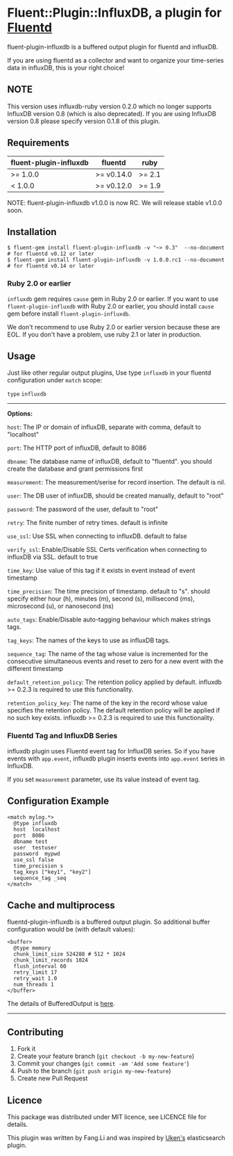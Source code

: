 # Fluent::Plugin::InfluxDB, a plugin for [Fluentd](http://fluentd.org)

fluent-plugin-influxdb is a buffered output plugin for fluentd and influxDB.

If you are using fluentd as a collector and want to organize your time-series data in influxDB, this is your right choice!

## NOTE

This version uses influxdb-ruby version 0.2.0 which no longer supports InfluxDB version 0.8 (which is also deprecated).
If you are using InfluxDB version 0.8 please specify version 0.1.8 of this plugin.

## Requirements

| fluent-plugin-influxdb | fluentd | ruby |
|------------------------|---------|------|
| >= 1.0.0 | >= v0.14.0 | >= 2.1 |
|  < 1.0.0 | >= v0.12.0 | >= 1.9 |

NOTE: fluent-plugin-influxdb v1.0.0 is now RC. We will release stable v1.0.0 soon.

## Installation

    $ fluent-gem install fluent-plugin-influxdb -v "~> 0.3"  --no-document # for fluentd v0.12 or later
    $ fluent-gem install fluent-plugin-influxdb -v 1.0.0.rc1 --no-document # for fluentd v0.14 or later

### Ruby 2.0 or earlier

`influxdb` gem requires `cause` gem in Ruby 2.0 or earlier. If you want to use `fluent-plugin-influxdb` with Ruby 2.0 or earlier,
you should install `cause` gem before install `fluent-plugin-influxdb`.

We don't recommend to use Ruby 2.0 or earlier version because these are EOL.
If you don't have a problem, use ruby 2.1 or later in production.

## Usage

Just like other regular output plugins, Use type `influxdb` in your fluentd configuration under `match` scope:

`type` `influxdb`

--------------

**Options:**

`host`: The IP or domain of influxDB, separate with comma, default to "localhost"

`port`: The HTTP port of influxDB, default to 8086

`dbname`: The database name of influxDB, default to "fluentd". you should create the database and grant permissions first

`measurement`: The measurement/serise for record insertion. The default is nil.

`user`: The DB user of influxDB, should be created manually, default to "root"

`password`: The password of the user, default to "root"

`retry`: The finite number of retry times. default is infinite

`use_ssl`: Use SSL when connecting to influxDB. default to false

`verify_ssl`: Enable/Disable SSL Certs verification when connecting to influxDB via SSL. default to true

`time_key`: Use value of this tag if it exists in event instead of event timestamp

`time_precision`: The time precision of timestamp. default to "s". should specify either hour (h), minutes (m), second (s), millisecond (ms), microsecond (u), or nanosecond (ns)

`auto_tags`: Enable/Disable auto-tagging behaviour which makes strings tags.

`tag_keys`: The names of the keys to use as influxDB tags.

`sequence_tag`: The name of the tag whose value is incremented for the consecutive simultaneous events and reset to zero for a new event with the different timestamp

`default_retention_policy`: The retention policy applied by default.  influxdb >= 0.2.3 is required to use this functionality.

`retention_policy_key`: The name of the key in the record whose value specifies the retention policy.  The default retention policy will be applied if no such key exists.  influxdb >= 0.2.3 is required to use this functionality.

### Fluentd Tag and InfluxDB Series

influxdb plugin uses Fluentd event tag for InfluxDB series.
So if you have events with `app.event`, influxdb plugin inserts events into `app.event` series in InfluxDB.

If you set `measurement` parameter, use its value instead of event tag.

## Configuration Example

```
<match mylog.*>
  @type influxdb
  host  localhost
  port  8086
  dbname test
  user  testuser
  password  mypwd
  use_ssl false
  time_precision s
  tag_keys ["key1", "key2"]
  sequence_tag _seq
</match>
```

## Cache and multiprocess


fluentd-plugin-influxdb is a buffered output plugin. So additional buffer configuration would be (with default values):

```
<buffer>
  @type memory
  chunk_limit_size 524288 # 512 * 1024
  chunk_limit_records 1024
  flush_interval 60
  retry_limit 17
  retry_wait 1.0
  num_threads 1
</buffer>
```

The details of BufferedOutput is [here](http://docs.fluentd.org/articles/buffer-plugin-overview).

---

## Contributing


1. Fork it
2. Create your feature branch (`git checkout -b my-new-feature`)
3. Commit your changes (`git commit -am 'Add some feature'`)
4. Push to the branch (`git push origin my-new-feature`)
5. Create new Pull Request


## Licence


This package was distributed under MIT licence, see LICENCE file for details.

This plugin was written by Fang.Li and was inspired by [Uken's](https://github.com/uken/fluent-plugin-elasticsearch) elasticsearch plugin.
